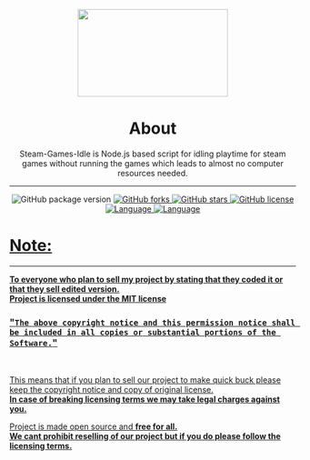 <p align="center">
<img width="264.6" height="154" src="https://i.imgur.com/PUCBfA6.png">
</p>

<h1 align= "center"><b>
  About
  </b>
</h1>

<p align= "center">
Steam-Games-Idle is Node.js based script for idling playtime for steam games without running the games which leads to almost no computer resources needed.
  <hr>
</p>

<p align= "center">
  <img src="https://img.shields.io/github/package-json/v/notdezzi/Steam-Games-Idle.svg" alt="GitHub package version">
  </a>
    <a href="https://github.com/notdezzi/Steam-Games-Idle/network">
  <img src="https://img.shields.io/github/forks/notdezzi/Steam-Games-Idle.svg?style=plastic" alt="GitHub forks">
  </a>
    <a href="https://github.com/notdezzi/Steam-Games-Idle/stargazers">
  <img src="https://img.shields.io/github/stars/notdezzi/Steam-Games-Idle.svg?style=plastic" alt="GitHub stars">
  </a>
    <a href="https://raw.githubusercontent.com/notdezzi/Steam-Games-Idle/master/LICENSE">
  <img src="https://img.shields.io/badge/license-MIT-blue.svg?style=plastic" alt="GitHub license">
    <a href="https://en.wikipedia.org/wiki/Node.js">
  <img src="https://img.shields.io/badge/Uses-Node.js-green" alt="Language">
  </a>
    <a href="https://en.wikipedia.org/wiki/JavaScript">
  <img src="https://img.shields.io/badge/language-JavaScript-yellow.svg" alt="Language">
</p>

# Note:

<hr>

**To everyone who plan to sell my project by stating that they coded it or that they sell edited version.**<br>
**Project is licensed under the MIT license**<br>

### "`The above copyright notice and this permission notice shall be included in all copies or substantial portions of the Software.`"<br>

<br>

This means that if you plan to sell our project to make quick buck please keep the copyright notice and copy of original license. <br>
**In case of breaking licensing terms we may take legal charges against you.**

Project is made open source and **free for all.**<br>
**We cant prohibit reselling of our project but if you do please follow the licensing terms.**<br> 
